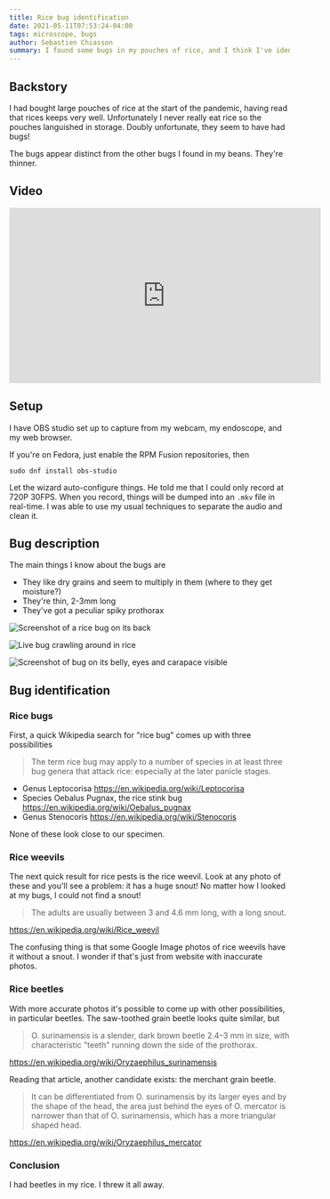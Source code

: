 ```yaml
---
title: Rice bug identification
date: 2021-05-11T07:53:24-04:00
tags: microscope, bugs
author: Sebastien Chiasson
summary: I found some bugs in my pouches of rice, and I think I've identified them. I threw the rice away afterwards.
---
```


## Backstory

I had bought large pouches of rice at the start of the pandemic, having read that rices keeps very well. Unfortunately I never really eat rice so the pouches languished in storage. Doubly unfortunate, they seem to have had bugs!

The bugs appear distinct from the other bugs I found in my beans. They're thinner.

## Video

<iframe width="560" height="315" src="https://www.youtube.com/embed/sJ8H56PSEHc" title="YouTube video player" frameborder="0" allow="accelerometer; autoplay; clipboard-write; encrypted-media; gyroscope; picture-in-picture" allowfullscreen></iframe>

## Setup

I have OBS studio set up to capture from my webcam, my endoscope, and my web browser.

If you're on Fedora, just enable the RPM Fusion repositories, then

```console
sudo dnf install obs-studio
```

Let the wizard auto-configure things. He told me that I could only record at 720P 30FPS. When you record, things will be dumped into an `.mkv` file in real-time. I was able to use my usual techniques to separate the audio and clean it.

## Bug description

The main things I know about the bugs are

  * They like dry grains and seem to multiply in them (where to they get moisture?)
  * They're thin, 2-3mm long
  * They've got a peculiar spiky prothorax

![Screenshot of a rice bug on its back]({attach}bug_a.png)

![Live bug crawling around in rice]({attach}bug_b.png)

![Screenshot of bug on its belly, eyes and carapace visible]({attach}bug_c.png)

## Bug identification

### Rice bugs

First, a quick Wikipedia search for "rice bug" comes up with three possibilities

> The term rice bug may apply to a number of species in at least three bug genera that attack rice: especially at the later panicle stages.

  * Genus Leptocorisa <https://en.wikipedia.org/wiki/Leptocorisa>
  * Species Oebalus Pugnax, the rice stink bug <https://en.wikipedia.org/wiki/Oebalus_pugnax>
  * Genus Stenocoris <https://en.wikipedia.org/wiki/Stenocoris>

None of these look close to our specimen.

### Rice weevils

The next quick result for rice pests is the rice weevil. Look at any photo of these and you'll see a problem: it has a huge snout! No matter how I looked at my bugs, I could not find a snout!

> The adults are usually between 3 and 4.6 mm long, with a long snout.

<https://en.wikipedia.org/wiki/Rice_weevil>

The confusing thing is that some Google Image photos of rice weevils have it without a snout. I wonder if that's just from website with inaccurate photos.

### Rice beetles

With more accurate photos it's possible to come up with other possibilities, in particular beetles. The saw-toothed grain beetle looks quite similar, but

> O. surinamensis is a slender, dark brown beetle 2.4–3 mm in size, with characteristic "teeth" running down the side of the prothorax.

<https://en.wikipedia.org/wiki/Oryzaephilus_surinamensis>

Reading that article, another candidate exists: the merchant grain beetle.

> It can be differentiated from O. surinamensis by its larger eyes and by the shape of the head, the area just behind the eyes of O. mercator is narrower than that of O. surinamensis, which has a more triangular shaped head.

<https://en.wikipedia.org/wiki/Oryzaephilus_mercator>

### Conclusion

I had beetles in my rice. I threw it all away.
